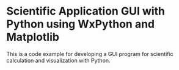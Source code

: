 # Scientific Application GUI with Python using WxPython and Matplotlib

This is a code example for developing a GUI program for scientific calculation and visualization with Python.
